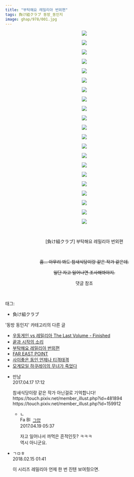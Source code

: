 ```yaml
---
title: "부탁해요 레밀리아 번외편"
tags: 負け組クラブ 동방_동인지
image: ghap/978/001.jpg
---
```

<div class="article">
<p style="text-align: center; clear: none; float: none;"><img src="{{ site.nasurl }}/ghap/978/001.jpg"/></p>
<p style="text-align: center; clear: none; float: none;"><img src="{{ site.nasurl }}/ghap/978/002.jpg"/></p>
<p style="text-align: center; clear: none; float: none;"><img src="{{ site.nasurl }}/ghap/978/003.jpg"/></p>
<p style="text-align: center; clear: none; float: none;"><img src="{{ site.nasurl }}/ghap/978/004.jpg"/></p>
<p style="text-align: center; clear: none; float: none;"><img src="{{ site.nasurl }}/ghap/978/005.jpg"/></p>
<p style="text-align: center; clear: none; float: none;"><img src="{{ site.nasurl }}/ghap/978/006.jpg"/></p>
<p style="text-align: center; clear: none; float: none;"><img src="{{ site.nasurl }}/ghap/978/007.jpg"/></p>
<p style="text-align: center; clear: none; float: none;"><img src="{{ site.nasurl }}/ghap/978/008.jpg"/></p>
<p style="text-align: center; clear: none; float: none;"><img src="{{ site.nasurl }}/ghap/978/009.jpg"/></p>
<p style="text-align: center; clear: none; float: none;"><img src="{{ site.nasurl }}/ghap/978/010.jpg"/></p>
<p style="text-align: center; clear: none; float: none;"><img src="{{ site.nasurl }}/ghap/978/011.jpg"/></p>
<p style="text-align: center; clear: none; float: none;"><img src="{{ site.nasurl }}/ghap/978/012.jpg"/></p>
<p style="text-align: center; clear: none; float: none;"><img src="{{ site.nasurl }}/ghap/978/013.jpg"/></p>
<p style="text-align: center; clear: none; float: none;"><img src="{{ site.nasurl }}/ghap/978/014.jpg"/></p>
<p style="text-align: center; clear: none; float: none;"><img src="{{ site.nasurl }}/ghap/978/015.jpg"/></p>
<p style="text-align: center; clear: none; float: none;"><img src="{{ site.nasurl }}/ghap/978/016.jpg"/></p>
<p style="text-align: center; clear: none; float: none;"><img src="{{ site.nasurl }}/ghap/978/017.jpg"/></p>
<p style="text-align: center; clear: none; float: none;"><img src="{{ site.nasurl }}/ghap/978/018.jpg"/></p>
<p style="text-align: center; clear: none; float: none;"><img src="{{ site.nasurl }}/ghap/978/019.jpg"/></p>
<p style="text-align: center; clear: none; float: none;"><img src="{{ site.nasurl }}/ghap/978/020.jpg"/></p>
<p style="text-align: center; clear: none; float: none;"><img src="{{ site.nasurl }}/ghap/978/021.jpg"/></p>
<p style="text-align: center; clear: none; float: none;"><br/></p>
<p style="text-align: center; clear: none; float: none;">[負け組クラブ] 부탁해요 레밀리아 번외편</p>
<p style="text-align: center; clear: none; float: none;"><br/></p>
<p style="text-align: center; clear: none; float: none;"><strike>흠... 아무리 봐도 참새식당이랑 같은 작가 같은데.</strike></p>
<p style="text-align: center; clear: none; float: none;"><strike>일단 자고 일어나면 조사해봐야지.</strike></p>
<p style="text-align: center; clear: none; float: none;">댓글 참조</p>
<p><br/></p>
</div><div class="tagTrail">
<p>태그: </p>
<ul>
<li>負け組クラブ</li>
</ul>
</div><div class="another">
<p>'동방 동인지' 카테고리의 다른 글</p>
<ul>
<li><a href="/2016-07-21-ghap_982">우동게인 vs 레밀리아 The Last Volume - Finished</a></li>
<li><a href="/2016-07-21-ghap_981">끝과 시작의 소리</a></li>
<li><a href="/2016-07-21-ghap_978">부탁해요 레밀리아 번외편</a></li>
<li><a href="/2016-07-21-ghap_977">FAR EAST POINT</a></li>
<li><a href="/2016-07-21-ghap_976">사이좋은 동인 언제나 티격태격</a></li>
<li><a href="/2016-07-21-ghap_975">모계모일 하쿠레이의 무녀가 죽었다</a></li>
</ul>
</div><div class="cb_module cb_fluid">
<div class="cb_wrt cb_profile">
<div class="comment">
<ul>
<li class="cb_thumb_off" id="comment14967303">
<div class="cb_comment_area">
<div class="cb_info_area">
<div class="cb_section">
<span class="cb_nick_name">만남</span>
</div>
<div class="cb_section">
<span class="cb_date">2017.04.17 17:12 </span>
</div>
</div>
<div class="cb_dsc_comment">
<p class="cb_dsc">
											참새식당이랑 같은 작가 아닌걸로 기억합니다!<br/>
https://touch.pixiv.net/member_illust.php?id=481894<br/>
https://touch.pixiv.net/member_illust.php?id=159912
										</p>
</div>
<ul>
<li class="cb_thumb_off" id="comment14968837">
<span class="cb_bu_subnode">ㄴ</span>
<div class="cb_comment_area">
<div class="cb_info_area">
<div class="cb_section">
<span class="cb_nick_name"><img alt="Favicon of https://ghaptouhou.tistory.com" height="16" onerror="this.onerror=null;this.parentNode.removeChild(this)" src="https://ghaptouhou.tistory.com/favicon.ico" width="16"/> <img alt="BlogIcon" height="16" onerror="this.parentNode.removeChild(this)" src="https://ghaptouhou.tistory.com/index.gif" width="16"/> <a href="https://ghaptouhou.tistory.com" onclick="return openLinkInNewWindow(this)"> 그압</a><span class="tistoryProfileLayerTrigger" onclick='TistoryProfile.show(event, this, {"title":"\uc800\uae30 \uc774\uac70 \ub098\uc911\uc5d0 \uc218\uc815 \uac00\ub2a5\ud558\ub098\uc694","url":"https:\/\/ghap.tistory.com","nickname":"\uadf8\uc555","items":[]}); return false;'></span></span>
</div>
<div class="cb_section">
<span class="cb_date">2017.04.19 05:37 </span>
</div>
</div>
<div class="cb_dsc_comment">
<p class="cb_dsc">
																자고 일어나서 까먹은 흔적인듯? ㅋㅋㅋ<br/>
역시 아니군요.
															</p>
</div>
</div>
</li>
</ul>
</div></li>
<li class="cb_thumb_off" id="comment15199901">
<div class="cb_comment_area">
<div class="cb_info_area">
<div class="cb_section">
<span class="cb_nick_name">ㄱㅁㅎ</span>
</div>
<div class="cb_section">
<span class="cb_date">2018.02.15 01:41 </span>
</div>
</div>
<div class="cb_dsc_comment">
<p class="cb_dsc">
											이 시리즈 레밀리아 언제 한 번 진텐 보여줬으면.
										</p>
</div>
</div></li>
</ul>
</div>
</div><!-- commentList close -->
</div>
